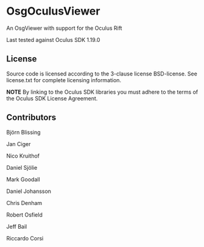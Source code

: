 OsgOculusViewer
===============

An OsgViewer with support for the Oculus Rift

Last tested against Oculus SDK 1.19.0


License
-------
Source code is licensed according to the 3-clause license BSD-license. 
See license.txt for complete licensing information. 

**NOTE** By linking to the Oculus SDK libraries you must adhere to the terms of the Oculus SDK License Agreement.


Contributors
------------
Björn Blissing

Jan Ciger

Nico Kruithof

Daniel Sjölie

Mark Goodall

Daniel Johansson

Chris Denham

Robert Osfield

Jeff Bail

Riccardo Corsi
